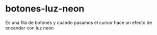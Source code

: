 # botones-luz-neon
Es una fila de botones y cuando pasamos el cursor hace un efecto de encender con luz neón 

